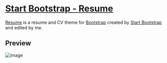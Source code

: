 # [Start Bootstrap - Resume](https://startbootstrap.com/theme/resume/)

[Resume](https://startbootstrap.com/theme/resume/) is a resume and CV theme for [Bootstrap](https://getbootstrap.com/) created by [Start Bootstrap](https://startbootstrap.com/) and edited by me.

## Preview
![image](https://user-images.githubusercontent.com/67105668/150044313-ba73ff9f-1296-4dc2-8114-67c2a15be003.png)
